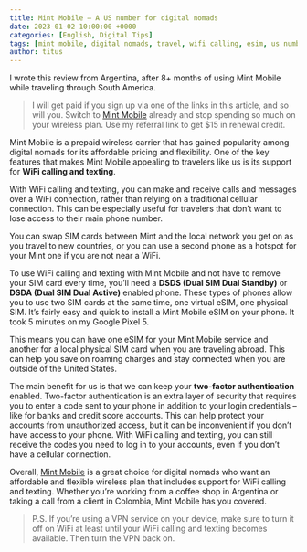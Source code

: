 ```yaml
---
title: Mint Mobile – A US number for digital nomads
date: 2023-01-02 10:00:00 +0000
categories: [English, Digital Tips]
tags: [mint mobile, digital nomads, travel, wifi calling, esim, us number]
author: titus
---
```


I wrote this review from Argentina, after 8+ months of using Mint Mobile while traveling through South America.

>I will get paid if you sign up via one of the links in this article, and so will you. Switch to [Mint Mobile](https://www.mintmobile.com/plans/?utm_content=personal_url&utm_medium=referral&utm_campaign=Refer-a-friend+Landing+Page+-+%2415+-+Jan+2022&utm_source=Friendbuy&fbuy_ref_code=t4G2T) already and stop spending so much on your wireless plan. Use my referral link to get $15 in renewal credit.

Mint Mobile is a prepaid wireless carrier that has gained popularity among digital nomads for its affordable pricing and flexibility. One of the key features that makes Mint Mobile appealing to travelers like us is its support for **WiFi calling and texting**.

With WiFi calling and texting, you can make and receive calls and messages over a WiFi connection, rather than relying on a traditional cellular connection. This can be especially useful for travelers that don’t want to lose access to their main phone number.

You can swap SIM cards between Mint and the local network you get on as you travel to new countries, or you can use a second phone as a hotspot for your Mint one if you are not near a WiFi.

To use WiFi calling and texting with Mint Mobile and not have to remove your SIM card every time, you’ll need a **DSDS (Dual SIM Dual Standby)** or **DSDA (Dual SIM Dual Active)** enabled phone. These types of phones allow you to use two SIM cards at the same time, one virtual eSIM, one physical SIM. It’s fairly easy and quick to install a Mint Mobile eSIM on your phone. It took 5 minutes on my Google Pixel 5.

This means you can have one eSIM for your Mint Mobile service and another for a local physical SIM card when you are traveling abroad. This can help you save on roaming charges and stay connected when you are outside of the United States.

The main benefit for us is that we can keep your **two-factor authentication** enabled. Two-factor authentication is an extra layer of security that requires you to enter a code sent to your phone in addition to your login credentials – like for banks and credit score accounts. This can help protect your accounts from unauthorized access, but it can be inconvenient if you don’t have access to your phone. With WiFi calling and texting, you can still receive the codes you need to log in to your accounts, even if you don’t have a cellular connection.

Overall, [Mint Mobile](https://www.mintmobile.com/plans/?utm_content=personal_url&utm_medium=referral&utm_campaign=Refer-a-friend+Landing+Page+-+%2415+-+Jan+2022&utm_source=Friendbuy&fbuy_ref_code=t4G2T) is a great choice for digital nomads who want an affordable and flexible wireless plan that includes support for WiFi calling and texting. Whether you’re working from a coffee shop in Argentina or taking a call from a client in Colombia, Mint Mobile has you covered.

> P.S. If you’re using a VPN service on your device, make sure to turn it off on WiFi at least until your WiFi calling and texting becomes available. Then turn the VPN back on.
